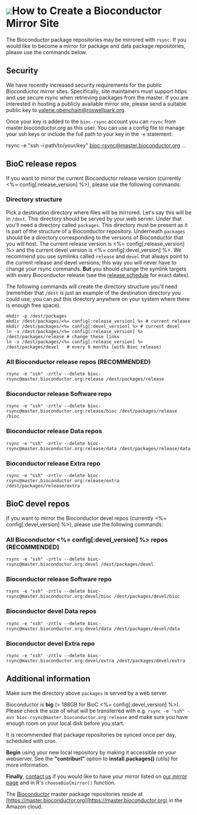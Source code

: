 # ![](/images/icons/magnifier.gif)How to Create a Bioconductor Mirror Site #

The Bioconductor package repositories may be mirrored with `rsync`.
If you would like to become a mirror for package and data package
repositories, please use the commands below.

## Security

We have recently increased security requirements for the public Bioconductor
mirror sites. Specifically, site maintainers must support https and use secure
rsync when retrieving packages from the master. If you are interested in
hosting a publicly available mirror site, please send a suitable public key to
[valerie.obenchain@roswellpark.org](mailto:valerie.obenchain@roswellpark.org).

Once your key is added to the `bioc-rsync` account you can `rsync` from
master.bioconductor.org as this user. You can use a config file to manage your
ssh keys or include the full path to your key in the `-e` statement:

  rsync -e "ssh -i path/to/your/key" bioc-rsync@master.bioconductor.org ...


## BioC release repos ##

If you want to mirror the current Bioconductor release version
(currently <%= config[:release_version] %>),
please use the following commands:


### Directory structure

Pick a destination directory where files will be mirrored. Let's say
this will be in `/dest`.  This directory should be served by your web
server.  Under that you'll need a directory called `packages`.  This
directory must be present as it is part of the structure of a
Bioconductor repository.  Underneath `packages` should be a directory
corresponding to the versions of Bioconductor that you will host. The
current release version is <%= config[:release_version] %> and the
current devel version is <%= config[:devel_version] %>. We recommend
you use symlinks called `release` and `devel` that always point to the
current release and devel versions; this way you will never have to
change your rsync commands. __But__ you should change the symlink
targets with every Bioconductor release (see the
[release schedule](/developers/release-schedule/) for exact dates).

The following
commands will create the directory structure you'll need (remember
that `/dest` is just an example of the destination directory
you could use; you can put this directory anywhere on your system
where there is enough free space). 

    mkdir -p /dest/packages
    mkdir /dest/packages/<%= config[:release_version] %> # current release
    mkdir /dest/packages/<%= config[:devel_version] %> # current devel
    ln -s /dest/packages/<%= config[:release_version] %> /dest/packages/release # change these links
    ln -s /dest/packages/<%= config[:release_version] %> /dest/packages/devel   # every 6 months (with Bioc release)

### All Bioconductor release repos (RECOMMENDED) ###

    rsync -e "ssh" -zrtlv --delete bioc-rsync@master.bioconductor.org:release /dest/packages/release

### Bioconductor release Software repo ###

    rsync -e "ssh" -zrtlv --delete bioc-rsync@master.bioconductor.org:release/bioc /dest/packages/release /bioc

### Bioconductor release Data repos ###

    rsync -e "ssh" -zrtlv --delete bioc-rsync@master.bioconductor.org:release/data /dest/packages/release/data

### Bioconductor release Extra repo ###

    rsync -e "ssh" -zrtlv --delete bioc-rsync@master.bioconductor.org:release/extra /dest/packages/release/extra


## BioC devel repos ##

If you want to mirror the Bioconductor 
devel repos (currently <%= config[:devel_version] %>),
please use the following commands:

### All Bioconductor <%= config[:devel_version] %> repos (RECOMMENDED) ###

    rsync -e "ssh" -zrtlv --delete bioc-rsync@master.bioconductor.org:devel /dest/packages/devel

### Bioconductor release Software repo ###

    rsync -e "ssh" -zrtlv --delete bioc-rsync@master.bioconductor.org:devel/bioc /dest/packages/devel/bioc

### Bioconductor devel Data repos ###

    rsync -e "ssh" -zrtlv --delete bioc-rsync@master.bioconductor.org:devel/data /dest/packages/devel/data


### Bioconductor devel Extra repo ###

    rsync -e "ssh" -zrtlv --delete bioc-rsync@master.bioconductor.org:devel/extra /dest/packages/devel/extra


## Additional information ##

Make sure the directory above `packages` is served by
a web server. 

Bioconductor is **big** (> 188GB for BioC <%= config[:devel_version]
%>). Please check the size of what will be transferred with
e.g. `rsync -e "ssh" -avn bioc-rsync@master.bioconductor.org:release` and 
make sure you have enough room on your local disk before you start.

It is recommended that package repositories be synced once per day,
scheduled with cron.

**Begin** using your new local repository by making it accessible on
your webserver. See the **"contriburl"** option to
**install.packages()** (utils) for more information.

**Finally**, [contact us](mailto:webmaster@bioconductor.org) if you
would like to have your mirror listed on
[our mirror page](/about/mirrors/) and in R's
<code>chooseBioCmirror()</code> function.

The [Bioconductor](/) master package repositories reside at
[https://master.bioconductor.org](https://master.bioconductor.org) in
the Amazon cloud.
